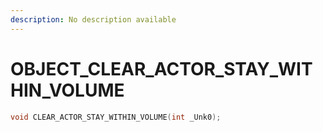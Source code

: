 ```yaml
---
description: No description available 
---
```


# OBJECT\_CLEAR_ACTOR_STAY_WITHIN_VOLUME

```cpp
void CLEAR_ACTOR_STAY_WITHIN_VOLUME(int _Unk0);
```